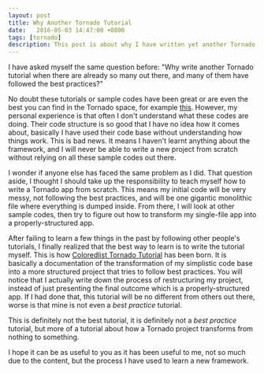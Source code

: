 ```yaml
---
layout: post
title: Why Another Tornado Tutorial 
date:   2016-05-03 14:47:00 +0800
tags: [tornado]
description: This post is about why I have written yet another Tornado tutorial
---
```


I have asked myself the same question before: "Why write another Tornado tutorial when there are already so many out there, and many of them have followed the best practices?"

No doubt these tutorials or sample codes have been great or are even the best you can find in the Tornado space, for example [this](https://github.com/st4lk/acl_webapp). However, my personal experience is that often I don't understand what these codes are doing. Their code structure is so good that I have no idea how it comes about, basically I have used their code base without understanding how things work. This is bad news. It means I haven't learnt anything about the framework, and I will never be able to write a new project from scratch without relying on all these sample codes out there.

<!-- more -->

I wonder if anyone else has faced the same problem as I did. That question aside, I thought I should take up the responsibility to teach myself how to write a Tornado app from scratch. This means my initial code will be very messy, not following the best practices, and will be one gigantic monolithic file where everything is dumped inside. From there, I will look at other sample codes, then try to figure out how to transform my single-file app into a properly-structured app.

After failing to learn a few things in the past by following other people's tutorials, I finally realized that the best way to learn is to write the tutorial myself. This is how [Coloredlist Tornado Tutorial](http://gohkhoonhiang.github.io/coloredlist) has been born. It is basically a documentation of the transformation of my simplistic code base into a more structured project that tries to follow best practices. You will notice that I actually write down the process of restructuring my project, instead of just presenting the final outcome which is a properly-structured app. If I had done that, this tutorial will be no different from others out there, worse is that mine is not even a *best practice* tutorial.

This is definitely not the best tutorial, it is definitely not a *best practice* tutorial, but more of a tutorial about how a Tornado project transforms from nothing to something.

I hope it can be as useful to you as it has been useful to me, not so much due to the content, but the process I have used to learn a new framework.

